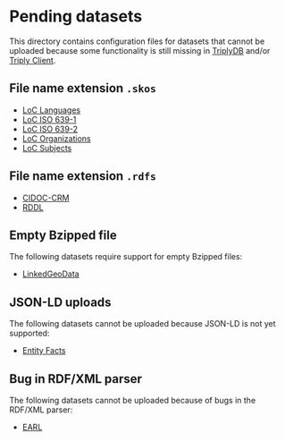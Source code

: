 # Pending datasets

This directory contains configuration files for datasets that cannot
be uploaded because some functionality is still missing in
[TriplyDB](https://triplydb.com) and/or [Triply
Client](https://triply.cc/docs/triply-client-js).

## File name extension `.skos`

  - [LoC Languages](loc-languages.json)
  - [LoC ISO 639-1](loc-iso639-1.json)
  - [LoC ISO 639-2](loc-iso639-2.json)
  - [LoC Organizations](loc-organizations.json)
  - [LoC Subjects](loc-subjects.json)

## File name extension `.rdfs`

  - [CIDOC-CRM](crm.json)
  - [RDDL](rddl.json)

## Empty Bzipped file

The following datasets require support for empty Bzipped files:

  - [LinkedGeoData](LinkedGeoData.json)

## JSON-LD uploads

The following datasets cannot be uploaded because JSON-LD is not yet
supported:

  - [Entity Facts](entity-facts.json)

## Bug in RDF/XML parser

The following datasets cannot be uploaded because of bugs in the
RDF/XML parser:

  - [EARL](earl.json)
